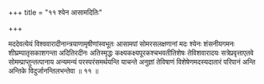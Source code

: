 +++
title = "११ श्येन आसामदितिः"

+++

मददेवत्येयं विश्ववारादीनान्त्रयाणामृषीणांस्वभूतः आसामपां सोमरसलक्षणानां मदः श्येनः शंसनीयगमनः शीघ्रम्पातृसकाशगन्ता अदितिरदीनः अतिस्मृद्धः कक्ष्यकक्ष्यपूरकश्चभवतीतिशेषः तेविशवारादयः सत्रेप्रवृत्ताएतवे सोमम्प्राप्तुन्तत्पानाय अन्यमन्यं परस्परंसमर्थयन्ति याचन्ते अनुज्ञां तेविषाणं विशेषेणमदस्यदातारं परिपानं अन्ति अन्तिके विदुर्जानन्तिलभन्तेवा ॥ ११ ॥